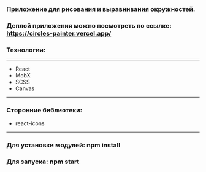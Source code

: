     
### Приложение для рисования и выравнивания окружностей.    
### Деплой приложения можно посмотреть по ссылке: https://circles-painter.vercel.app/  

        
### Технологии:  
___

- React  
- MobX 
- SCSS  
- Canvas 
___ 
### Сторонние библиотеки:  
  
- react-icons  
___
### Для установки модулей: npm install  
### Для запуска: npm start
